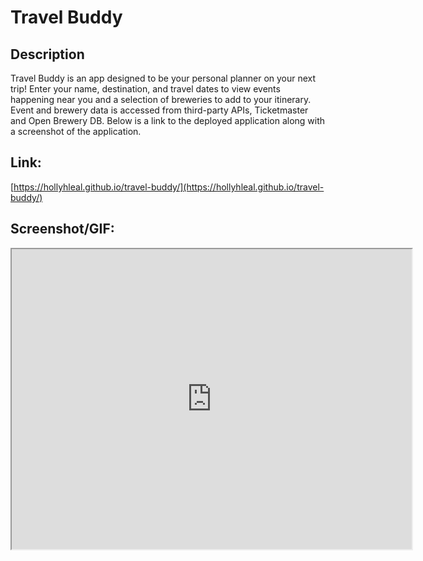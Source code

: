 # Travel Buddy

## Description

Travel Buddy is an app designed to be your personal planner on your next trip! Enter your name, destination, and travel dates to view events happening near you and a selection of breweries to add to your itinerary. Event and brewery data is accessed from third-party APIs, Ticketmaster and Open Brewery DB.
Below is a link to the deployed application along with a screenshot of the application.

## Link:

[https://hollyhleal.github.io/travel-buddy/](https://hollyhleal.github.io/travel-buddy/)

## Screenshot/GIF:

<iframe src="https://drive.google.com/file/d/1Tu3D-yvFeyXe9p0c9-Zv17JTo01eCBGY/preview" width="640" height="480"></iframe>

<!-- <img src="" alt="travel buddy gif"> -->
